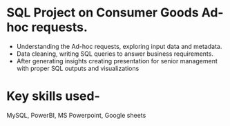 # SQL Project on Consumer Goods Ad-hoc requests.
* Understanding the Ad-hoc requests, exploring input data and metadata. 
* Data cleaning, writing SQL queries to answer business requirements. 
* After generating insights creating presentation for senior management with proper SQL outputs and visualizations

# Key skills used- 
MySQL, PowerBI, MS Powerpoint, Google sheets
